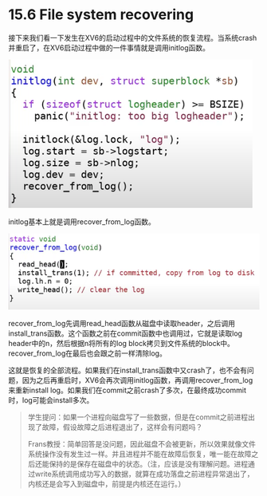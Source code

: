 # 15.6 File system recovering

接下来我们看一下发生在XV6的启动过程中的文件系统的恢复流程。当系统crash并重启了，在XV6启动过程中做的一件事情就是调用initlog函数。

![](../gitbook/assets/image%20%28643%29.png)

initlog基本上就是调用recover\_from\_log函数。

![](../gitbook/assets/image%20%28651%29.png)

recover\_from\_log先调用read\_head函数从磁盘中读取header，之后调用install\_trans函数。这个函数之前在commit函数中也调用过，它就是读取log header中的n，然后根据n将所有的log block拷贝到文件系统的block中。recover\_from\_log在最后也会跟之前一样清除log。

这就是恢复的全部流程。如果我们在install\_trans函数中又crash了，也不会有问题，因为之后再重启时，XV6会再次调用initlog函数，再调用recover\_from\_log来重新install log。如果我们在commit之前crash了多次，在最终成功commit时，log可能会install多次。

> 学生提问：如果一个进程向磁盘写了一些数据，但是在commit之前进程出现了故障，假设故障之后进程退出了，这样会有问题吗？
>
> Frans教授：简单回答是没问题，因此磁盘不会被更新，所以效果就像文件系统操作没有发生过一样。并且进程并不能在故障后恢复，唯一能在故障之后还能保持的是保存在磁盘中的状态。（注，应该是没有理解问题。进程通过write系统调用成功写入的数据，就算在成功落盘之前进程异常退出了，内核还是会写入到磁盘中，前提是内核还在运行。）

